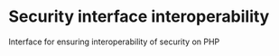 Security interface interoperability
=================================================

Interface for ensuring interoperability of security on PHP
